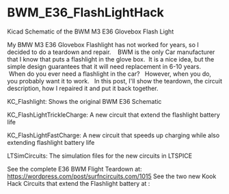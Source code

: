 # BWM_E36_FlashLightHack
Kicad Schematic of the BWM M3 E36 Glovebox Flash Light 

My BMW M3 E36 Glovebox Flashlight has not worked for years, so I decided to do a teardown and repair.    BWM is the only Car manufacturer that I know that puts a flashlight in the glove box.  It is a nice idea, but the simple design guarantees that it will need replacement in 6-10 years.    When do you ever need a flashlight in the car?   However, when you do, you probably want it to work.   In this post, I'll show the teardown, the circuit description, how I repaired it and put it back together.

KC_Flashlight:  Shows the original BWM E36 Schematic

KC_FlashLightTrickleCharge:  A new circuit that extend the flashlight battery life

KC_FlashLightFastCharge: A new circuit that speeds up charging while also extending flashlight battery life

LTSimCircuits:  The simulation files for the new circuits in LTSPICE


See the complete E36 BWM Flight Teardown at:  https://wordpress.com/post/surfncircuits.com/1015
See the two new Kook Hack Circuits that extend the Flashlight battery at :   

